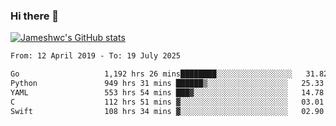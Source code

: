 ### Hi there 👋

[![Jameshwc's GitHub stats](https://github-readme-stats.vercel.app/api?username=jameshwc)](https://github.com/anuraghazra/github-readme-stats)

<!--START_SECTION:waka-->

```txt
From: 12 April 2019 - To: 19 July 2025

Go                   1,192 hrs 26 mins████████░░░░░░░░░░░░░░░░░   31.82 %
Python               949 hrs 31 mins ██████▒░░░░░░░░░░░░░░░░░░   25.33 %
YAML                 553 hrs 54 mins ███▓░░░░░░░░░░░░░░░░░░░░░   14.78 %
C                    112 hrs 51 mins ▓░░░░░░░░░░░░░░░░░░░░░░░░   03.01 %
Swift                108 hrs 34 mins ▓░░░░░░░░░░░░░░░░░░░░░░░░   02.90 %
```

<!--END_SECTION:waka-->